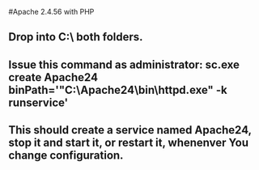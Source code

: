 #Apache 2.4.56 with PHP

## Drop into C:\ both folders.

## Issue this command as administrator: sc.exe create Apache24 binPath='"C:\Apache24\bin\httpd.exe" -k runservice'

## This should create a service named Apache24, stop it and start it, or restart it, whenenver You change configuration.